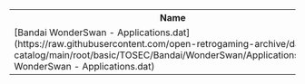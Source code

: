 <table>
<tr><th>Name</th><th>Size</th></tr>
<tr><td>[Bandai WonderSwan - Applications.dat](https://raw.githubusercontent.com/open-retrogaming-archive/dat-catalog/main/root/basic/TOSEC/Bandai/WonderSwan/Applications/Bandai WonderSwan - Applications.dat)</td><td>4970</td></tr>
</table>
